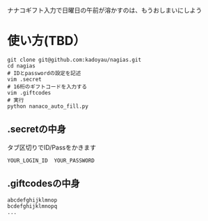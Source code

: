 ナナコギフト入力で日曜日の午前が溶かすのは、もうおしまいにしよう

# 使い方(TBD）
```
git clone git@github.com:kadoyau/nagias.git
cd nagias
# IDとpasswordの設定を記述
vim .secret
# 16桁のギフトコードを入力する
vim .giftcodes 
# 実行
python nanaco_auto_fill.py
```

## .secretの中身
タブ区切りでID/Passをかきます
```
YOUR_LOGIN_ID  YOUR_PASSWORD
```

## .giftcodesの中身
```
abcdefghijklmnop
bcdefghijklmnopq
...
```
